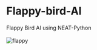 # Flappy-bird-AI
Flappy Bird AI using NEAT-Python
<br>
<br>
![flappy](https://user-images.githubusercontent.com/55712612/123522612-eb5f3800-d6db-11eb-97d0-a37d392b697a.gif)

